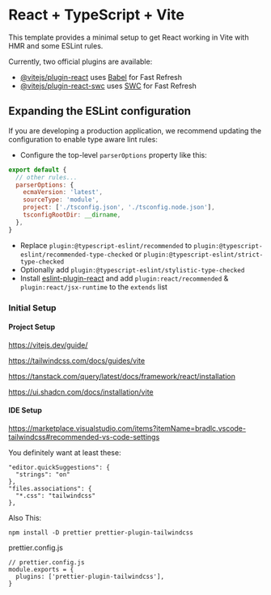 # React + TypeScript + Vite

This template provides a minimal setup to get React working in Vite with HMR and some ESLint rules.

Currently, two official plugins are available:

- [@vitejs/plugin-react](https://github.com/vitejs/vite-plugin-react/blob/main/packages/plugin-react/README.md) uses [Babel](https://babeljs.io/) for Fast Refresh
- [@vitejs/plugin-react-swc](https://github.com/vitejs/vite-plugin-react-swc) uses [SWC](https://swc.rs/) for Fast Refresh

## Expanding the ESLint configuration

If you are developing a production application, we recommend updating the configuration to enable type aware lint rules:

- Configure the top-level `parserOptions` property like this:

```js
export default {
  // other rules...
  parserOptions: {
    ecmaVersion: 'latest',
    sourceType: 'module',
    project: ['./tsconfig.json', './tsconfig.node.json'],
    tsconfigRootDir: __dirname,
  },
}
```

- Replace `plugin:@typescript-eslint/recommended` to `plugin:@typescript-eslint/recommended-type-checked` or `plugin:@typescript-eslint/strict-type-checked`
- Optionally add `plugin:@typescript-eslint/stylistic-type-checked`
- Install [eslint-plugin-react](https://github.com/jsx-eslint/eslint-plugin-react) and add `plugin:react/recommended` & `plugin:react/jsx-runtime` to the `extends` list




### Initial Setup

#### Project Setup
https://vitejs.dev/guide/

https://tailwindcss.com/docs/guides/vite

https://tanstack.com/query/latest/docs/framework/react/installation

https://ui.shadcn.com/docs/installation/vite

#### IDE Setup

https://marketplace.visualstudio.com/items?itemName=bradlc.vscode-tailwindcss#recommended-vs-code-settings

You definitely want at least these:

    "editor.quickSuggestions": {
      "strings": "on"
    },
    "files.associations": {
      "*.css": "tailwindcss"
    },
 
 Also This:

    npm install -D prettier prettier-plugin-tailwindcss

prettier.config.js

    // prettier.config.js
    module.exports = {
      plugins: ['prettier-plugin-tailwindcss'],
    }